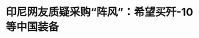 <!DOCTYPE html>
<html lang="zh-CN">

<head>
    
<title>印尼网友质疑采购“阵风”：希望买歼-10等中国装备_腾讯新闻</title>
<meta name="keywords" content="歼-10,阵风,军机,印度尼西亚_军事,印尼,印度_军事,中国,战斗机,战机,戴夫·拉克索尼">
<meta name="description" content="【文/观察者网 刘程辉】印巴冲突成中国武器“试金石”，歼-10C一战斩落“阵风”，也让这一法制战机的买家犯起嘀咕。香港英文媒体《南华早报》5月14日注意到，此次冲突引发了印度尼西亚国内对政府以81亿美元采购42架“阵风”战机的质疑。印尼社交媒体用户认为“阵风”的性价比、作战能力及战略价值均有不足，而中国战机成本...">
<meta name="author" content="腾讯网">
<meta name="copyright" content="Copyright 1998 - 2025 Tencent. All Rights Reserved">
<meta property="og:type" content="news" />

<meta property="og:title" content="印尼网友质疑采购“阵风”：希望买歼-10等中国装备_腾讯新闻" />
<meta property="og:description" content="【文/观察者网 刘程辉】印巴冲突成中国武器“试金石”，歼-10C一战斩落“阵风”，也让这一法制战机的买家犯起嘀咕。香港英文媒体《南华早报》5月14日注意到，此次冲突引发了印度尼西亚国内对政府以81亿美元采购42架“阵风”战机的质疑。印尼社交媒体用户认为“阵风”的性价比、作战能力及战略价值均有不足，而中国战机成本..." />
<meta property="og:url" content="https://news.qq.com/rain/a/20250515A067GA00" />
<meta property="og:image" content="https://inews.gtimg.com/news_ls/O1-3gsVcOE8rMFkPOGVuEaPi2CeZZ29XthDYsm0-Au5_cAA_640330/0" />
<meta property="article:author" content="观察者网" />
<meta property="article:published_time" content="2025-05-15 16:13:08" />
<meta property="category" content="mil" />

<meta name="baidu-site-verification" content="jJeIJ5X7pP" />
    <meta charset="utf-8" />
<meta http-equiv="X-UA-Compatible" content="IE=Edge" />
<meta name="viewport" content="width=device-width, initial-scale=1, shrink-to-fit=no" />
<link rel="dns-prefetch" href="mat1.gtimg.com">
<link rel="dns-prefetch" href="i.news.qq.com">
<link rel="shortcut icon" href="https://mat1.gtimg.com/qqcdn/qqindex2021/favicon.ico">
<script nomodule="true" src="https://mat1.gtimg.com/qqcdn/qqindex2021/common-static/20240515201444/core3-37-1.min.js"></script>
<script>
  try {
    if (!window.IntersectionObserver) {
      var observerScript = document.createElement('script');
      observerScript.src = "https://mat1.gtimg.com/qqcdn/qqindex2021/common-static/20241024141058/intersection-observer-polyfill.js";
      document.head.appendChild(observerScript);
    }
  } catch (error) {}
</script>

<script>
  try {
    if (!Element.prototype.scrollTo) {
      var scrollScript = document.createElement('script');
      scrollScript.src = "https://mat1.gtimg.com/qqcdn/qqindex2021/common-static/20241025153001/scroll-behavior-polyfill.js";
      document.head.appendChild(scrollScript);
    }
  } catch (error) {}
</script>
<script>
  try {
    if ('scrollRestoration' in window.history) {
      window.history.scrollRestoration = 'manual';
    }
    window.isPcClient = Boolean(window.electron) && (
      window.navigator.userAgent.indexOf('pc-client') > 0 ||
      window.navigator.userAgent.indexOf('TencentNews') > 0
    );
  } catch {}
</script>
<script>
  try {
    if (window.isPcClient) {
      var bodyStyle = document.createElement('style');
      bodyStyle.innerText = 'body{ zoom: 0.95 }';
      document.head.appendChild(bodyStyle);
    }
  } catch {}
</script>
<script>
  window.DATA = {"url":"https://view.inews.qq.com/a/20250515A067GA00","article_id":"20250515A067GA00","article_type":"0","title":"印尼网友质疑采购“阵风”：希望买歼-10等中国装备","desc":"【文/观察者网 刘程辉】印巴冲突成中国武器“试金石”，歼-10C一战斩落“阵风”，也让这一法制战机的买家犯起嘀咕。香港英文媒体《南华早报》5月14日注意到，此次冲突引发了印度尼西亚国内对政府以81亿美元采购42架“阵风”战机的质疑。印尼社交媒体用户认为“阵风”的性价比、作战能力及战略价值均有不足，而中国战机成本...","iNewsRecommendLevel":1,"abstract":"【文/观察者网 刘程辉】印巴冲突成中国武器“试金石”，歼-10C一战斩落“阵风”，也让这一法制战机的买家犯起嘀咕。香港英文媒体《南华早报》5月14日注意到，此次冲突引发了印度尼西亚国内对政府以81亿美元采购42架“阵风”战机的质疑。印尼社交媒体用户认为“阵风”的性价比、作战能力及战略价值均有不足，而中国战机成本...","catalog1":"mil","ad_channel_sign":"milite","introduction":"","media":"观察者网","media_id":"5006122","pubtime":"2025-05-15 16:13:08","comment_id":"8412053829","political":0,"cmsId":"20250515A067GA00","cms_id":"20250515A067GA00","closeAllAd":0,"closeAllFavorite":false,"originContent":{"directory":{"ai_list":null,"enable":2,"list":null},"text":"\u003cdiv class=\"rich_media_content\"\u003e\u003c!--NO_AD_ERROR_5_2I1--\u003e\u003cp\u003e \t【文/观察者网 刘程辉】印巴冲突成中国武器“试金石”，\u003c!--VERTICAL_CARD_BEGIN_0--\u003e歼-10C\u003c!--VERTICAL_CARD_END_0--\u003e一战斩落“阵风”，也让这一法制战机的买家犯起嘀咕。 \u003c/p\u003e\u003cp\u003e \t香港英文媒体《南华早报》5月14日注意到，此次冲突引发了印度尼西亚国内对政府以81亿美元采购42架“阵风”战机的质疑。印尼社交媒体用户认为“阵风”的性价比、作战能力及战略价值均有不足，而中国战机成本更低且性能可靠，呼吁政府考虑采购中国装备。 \u003c!--NO_AD_0--\u003e\u003c!--EOP_0--\u003e\u003c/p\u003e\u003c!--PARAGRAPH_0--\u003e\u003cp\u003e \t报道称，这场争议源自5月7日凌晨的那场空战，巴基斯坦宣布击落了3架“阵风”战机。在互联网上，“阵风”的损失引发了印尼网友的讨论，有人对采购“阵风”的合理性提出质疑。 \u003c/p\u003e\u003cp\u003e \t一名X平台网友称，“在得知‘阵风’可能被便宜得多的\u003c!--SECURE_LINK_BEGIN_0--\u003e歼-10\u003c!--SECURE_LINK_END_0--\u003e击落后，身为印尼人的我为购买这种飞机感到遗憾，希望总统也能购买一些歼-10战机和其他中国军事装备”。 \u003c/p\u003e\u003cp\u003e \t“印尼最终还是买了‘阵风’？那些中国制造的战斗机似乎更便宜、更靠谱。”另一名X网友评论道。 \u003c/p\u003e\u003cp style=\"text-align: center\"\u003e \t\u003c!--IMG_0--\u003e  \u003c/p\u003e\u003cp class=\"qqnews_image_desc\" style=\"color: #666; font-size: 14px; text-align: center\"\u003e \t印尼网友：政府该买些歼-10等中国军事装备 \u003c/p\u003e\u003cp\u003e \t公开资料显示，“阵风”战机由法国达索公司研制，于2001年正式投入使用，法国空军和海军均有装备，已服役143架。主要海外用户包括印度（战前36架）、埃及（54架）、卡塔尔（24架）、希腊（24架）和\u003c!--SECURE_LINK_BEGIN_1--\u003e克罗地亚\u003c!--SECURE_LINK_END_1--\u003e（12架）；印尼（42架）、\u003c!--SECURE_LINK_BEGIN_2--\u003e塞尔维亚\u003c!--SECURE_LINK_END_2--\u003e（12架）和阿联酋（80架）已签署购买合同，马来西亚、\u003c!--SECURE_LINK_BEGIN_3--\u003e伊拉克\u003c!--SECURE_LINK_END_3--\u003e、沙特和巴西等国也表达了购买意向。 \u003c!--NO_AD_1--\u003e\u003c!--EOP_1--\u003e\u003c/p\u003e\u003c!--PARAGRAPH_1--\u003e\u003cp\u003e \t2022年1月，印尼与法国完成战机采购谈判。一个月后，法方宣布印尼已正式签署购买42架“阵风”F4战机的合同，其中包括30架单座和12架双座型号，合同总价值81亿美元。 \u003c/p\u003e\u003cp\u003e \t有外媒分析提到，“阵风”的外销单价在2到2.5亿美元之间，比如2016年印度花88亿美元买了36架阵风，单价超过2.4亿美元，印尼的采购单价也近2亿美元。相比之下，歼-10CE的采购单价不超过6000万美元。尽管具体的合同涉及到各种配件、武器，以及售后保养等，不能精确比较，但阵风与歼-10CE的价格确实有巨大的差异。 \u003c!--NO_AD_2--\u003e\u003c!--EOP_2--\u003e\u003c/p\u003e\u003c!--PARAGRAPH_2--\u003e\u003cp\u003e \t面对如今的争议，印尼国会负责防务和外交事务的第一委员会成员戴夫·拉克索尼试图为采购辩护。他称，“冲突区的未经证实说法不能单独作为武器系统评估依据”。 \u003c/p\u003e\u003cp style=\"text-align: center\"\u003e \t\u003c!--IMG_1--\u003e  \u003c/p\u003e\u003cp class=\"qqnews_image_desc\" style=\"color: #666; font-size: 14px; text-align: center\"\u003e \t5月10日，在克罗地亚航空展亮相的“阵风”战机。 视觉中国  \u003c/p\u003e\u003cp\u003e \t“在现代军事史上，即使是F-16、F/A-18和\u003c!--VERTICAL_CARD_BEGIN_1--\u003eF-22\u003c!--VERTICAL_CARD_END_1--\u003e这样的顶尖战机，也曾因特定战术条件被击落或坠毁，”拉克索尼说，“因此，不能仅凭一个尚未完全证实的事件来衡量‘阵风’的性能。” \u003c/p\u003e\u003cp\u003e \t拉克索尼坚称，“阵风”是印尼空中力量现代化的必要选择，其作战能力将使该国能够保护其广阔的群岛地区。此外，本次采购还包括法方的技术转让和长期后勤支持。 \u003c/p\u003e\u003cp\u003e \t不过，拉克索尼认为，\u003c!--SECURE_LINK_BEGIN_4--\u003e巴基斯坦\u003c!--SECURE_LINK_END_4--\u003e声称击落“阵风”也为“评估”提供了“合理且建设性的”依据。 \u003c/p\u003e\u003cp\u003e \t有专家指出，印巴空战印尼提供了经验教训，包括“阵风”在印尼整体国防战略中的定位。 \u003c/p\u003e\u003cp\u003e \t新加坡拉惹勒南国际研究院（RSIS）军事专家阿迪·普里亚马里兹基表示，“阵风”是目前世界上最好的战机之一，关键在于如何发挥出它的多用途功能，而非仅仅依赖一个先进平台，这是印尼军方需要深入思考的问题。 \u003c/p\u003e\u003cp\u003e \t“印尼有很多需要学习的地方，尤其是如何保持军队的战备状态。这不仅关乎（购买）先进平台，还需要掌握操作这些平台的技能或知识。”他说。 \u003c/p\u003e\u003cp\u003e \t值得一提的是，歼-10C的出色表现，还让军贸市场的竞争对手担心不已。 \u003c/p\u003e\u003cp\u003e \t韩媒《朝鲜日报》12日报道提到，中国与埃及近期首次开展空军联合训练，几乎同时，南亚传来“阵风”被歼-10C击落的消息。韩媒担心：正在与韩方谈判FA-50战斗机订单的埃及，会不会因歼-10C的出色表现，掉头去买中国战机呢？ \u003c/p\u003e\u003cp style=\"text-align: center\"\u003e \t\u003c!--IMG_2--\u003e  \u003c/p\u003e\u003cp class=\"qqnews_image_desc\" style=\"color: #666; font-size: 14px; text-align: center\"\u003e \t巴军展示并对比了网上流传的飞机残骸和印军“阵风”的对比图像，强调击落战果的可信度  \u003c/p\u003e\u003cp\u003e \t值得注意的是，尽管印度官方尚未证实“阵风”的损失，达索公司也没有正面回应，但伴随着“阵风”残骸图片的广泛流传，以及巴军方官员公布的录音等证据，这一战果已得到外界普遍确认。 \u003c/p\u003e\u003cp\u003e \t此前已有一名法国情报官员向美国有线电视新闻网（CNN）证实，印度确实至少有一架“阵风”被巴方击落。路透社也援引两名美国官员的消息称，确信一架歼-10战机成功击落了至少两架印度军用飞机，其中包括“阵风”。 \u003c!--NO_AD_3--\u003e\u003c!--EOP_3--\u003e\u003c/p\u003e\u003c!--PARAGRAPH_3--\u003e\u003cp\u003e \t印度空军空中作战总监巴蒂5月11日回应飞机损失情况时，未透露具体型号和数字，辩解称“损失是战斗的一部分”。 \u003c/p\u003e\u003cp\u003e \t法国24电视台在14日发表的最新报道中提到，中国武器在印巴冲突中通过实战考验，表现远超预期，这给长期轻视中国武器的人敲响了警钟。 \u003c/p\u003e\u003cp\u003e \t维罗纳国际安全研究小组的中国问题专家卡洛塔·里诺说，就认知层面来说，中国获得了重大胜利，因为中国几十年来没有经历实战，因此其武器不像法国和美国武器那样被广泛认可，但现在情况变了。 \u003c/p\u003e\u003cp\u003e \t意大利维罗纳安全研究所专家里瑙多表示，中国武器虽长期被认为“廉价但低质”，但此战扭转了这一认知：“中国武器不再逊色于西方。” \u003c/p\u003e\u003cp\u003e \t“我们过去总有一种印象，认为中国武器在某种程度上与中国商品类似，质量不高。但如今情况已不再如此，”里瑙多说，“最初中国主要向巴基斯坦等国出口坦克和小型武器，而现在我们看到他们开始销售极其现代化且技术复杂的武器，且实战表现非常出色。” \u003c!--NO_AD_4--\u003e\u003c!--EOP_4--\u003e\u003c/p\u003e\u003c!--PARAGRAPH_4--\u003e\u003cp\u003e \t“因此，这场冲突带给我们的启示是：中国武器并不逊色于西方装备。我们应当摒弃这种延续已久的偏见。”他说。 \u003c/p\u003e\u003cp\u003e \t\u003cstrong\u003e本文系观察者网独家稿件，未经授权，不得转载。\u003c/strong\u003e  \u003c/p\u003e\u003cdiv powered-by=\"qqnews_ex-editor\"\u003e\u003c/div\u003e\u003cstyle\u003e.rich_media_content{--news-tabel-th-night-color: #444444;--news-font-day-color: #333;--news-font-night-color: #d9d9d9;--news-bottom-distance: 22px}.rich_media_content p:not([data-exeditor-arbitrary-box=image-box]){letter-spacing:.5px;line-height:30px;margin-bottom:var(--news-bottom-distance);word-wrap:break-word}.rich_media_content{color:var(--news-font-day-color);font-size:18px}@media(prefers-color-scheme:dark){body:not([data-weui-theme=light]):not([dark-mode-disable=true]) .rich_media_content p:not([data-exeditor-arbitrary-box=image-box]){letter-spacing:.5px;line-height:30px;margin-bottom:var(--news-bottom-distance);word-wrap:break-word}body:not([data-weui-theme=light]):not([dark-mode-disable=true]) .rich_media_content{color:var(--news-font-night-color)}}.data_color_scheme_dark .rich_media_content p:not([data-exeditor-arbitrary-box=image-box]){letter-spacing:.5px;line-height:30px;margin-bottom:var(--news-bottom-distance);word-wrap:break-word}.data_color_scheme_dark .rich_media_content{color:var(--news-font-night-color)}.data_color_scheme_dark .rich_media_content{font-size:18px}.rich_media_content p[data-exeditor-arbitrary-box=image-box]{margin-bottom:11px}.rich_media_content\u003ediv:not(.qnt-video),.rich_media_content\u003esection{margin-bottom:var(--news-bottom-distance)}.rich_media_content hr{margin-bottom:var(--news-bottom-distance)}.rich_media_content .link_list{margin:0;margin-top:20px;min-height:0!important}.rich_media_content blockquote{background:#f9f9f9;border-left:6px solid #ccc;margin:1.5em 10px;padding:.5em 10px}.rich_media_content blockquote p{margin-bottom:0!important}.data_color_scheme_dark .rich_media_content blockquote{background:#323232}@media(prefers-color-scheme:dark){body:not([data-weui-theme=light]):not([dark-mode-disable=true]) .rich_media_content blockquote{background:#323232}}.rich_media_content ol[data-ex-list]{--ol-start: 1;--ol-list-style-type: decimal;list-style-type:none;counter-reset:olCounter calc(var(--ol-start,1) - 1);position:relative}.rich_media_content ol[data-ex-list]\u003eli\u003e:first-child::before{content:counter(olCounter,var(--ol-list-style-type)) '. ';counter-increment:olCounter;font-variant-numeric:tabular-nums;display:inline-block}.rich_media_content ul[data-ex-list]{--ul-list-style-type: circle;list-style-type:none;position:relative}.rich_media_content ul[data-ex-list].nonUnicode-list-style-type\u003eli\u003e:first-child::before{content:var(--ul-list-style-type) ' ';font-variant-numeric:tabular-nums;display:inline-block;transform:scale(0.5)}.rich_media_content ul[data-ex-list].unicode-list-style-type\u003eli\u003e:first-child::before{content:var(--ul-list-style-type) ' ';font-variant-numeric:tabular-nums;display:inline-block;transform:scale(0.8)}.rich_media_content ol:not([data-ex-list]){padding-left:revert}.rich_media_content ul:not([data-ex-list]){padding-left:revert}.rich_media_content table{display:table;border-collapse:collapse;margin-bottom:var(--news-bottom-distance)}.rich_media_content table th,.rich_media_content table td{word-wrap:break-word;border:1px solid #ddd;white-space:nowrap;padding:2px 5px}.rich_media_content table th{font-weight:700;background-color:#f0f0f0;text-align:left}.rich_media_content table p{margin-bottom:0!important}.data_color_scheme_dark .rich_media_content table th{background:var(--news-tabel-th-night-color)}@media(prefers-color-scheme:dark){body:not([data-weui-theme=light]):not([dark-mode-disable=true]) .rich_media_content table th{background:var(--news-tabel-th-night-color)}}.rich_media_content .qqnews_image_desc,.rich_media_content p[type=om-image-desc]{line-height:20px!important;text-align:center!important;font-size:14px!important;color:#666!important}.rich_media_content div[data-exeditor-arbitrary-box=wrap]:not([data-exeditor-arbitrary-box-special-style]){max-width:100%}.rich_media_content .qqnews-content{--wmfont: 0;--wmcolor: transparent;font-size:var(--wmfont);color:var(--wmcolor);line-height:var(--wmfont)!important;margin-bottom:var(--wmfont)!important}.rich_media_content .qqnews_sign_emphasis{background:#f7f7f7}.rich_media_content .qqnews_sign_emphasis ol{word-wrap:break-word;border:none;color:#5c5c5c;line-height:28px;list-style:none;margin:14px 0 6px;padding:16px 15px 4px}.rich_media_content .qqnews_sign_emphasis p{margin-bottom:12px!important}.rich_media_content .qqnews_sign_emphasis ol\u003eli\u003ep{padding-left:30px}.rich_media_content .qqnews_sign_emphasis ol\u003eli{list-style:none}.rich_media_content .qqnews_sign_emphasis ol\u003eli\u003ep:first-child::before{margin-left:-30px;content:counter(olCounter,decimal) ''!important;counter-increment:olCounter!important;font-variant-numeric:tabular-nums!important;background:#37f;border-radius:2px;color:#fff;font-size:15px;font-style:normal;text-align:center;line-height:18px;width:18px;height:18px;margin-right:12px;position:relative;top:-1px}.data_color_scheme_dark .rich_media_content .qqnews_sign_emphasis{background:#262626}.data_color_scheme_dark .rich_media_content .qqnews_sign_emphasis ol\u003eli\u003ep{color:#a9a9a9}@media(prefers-color-scheme:dark){body:not([data-weui-theme=light]):not([dark-mode-disable=true]) .rich_media_content .qqnews_sign_emphasis{background:#262626}body:not([data-weui-theme=light]):not([dark-mode-disable=true]) .rich_media_content .qqnews_sign_emphasis ol\u003eli\u003ep{color:#a9a9a9}}.rich_media_content h1,.rich_media_content h2,.rich_media_content h3,.rich_media_content h4,.rich_media_content h5,.rich_media_content h6{margin-bottom:var(--news-bottom-distance);font-weight:700}.rich_media_content h1{font-size:20px}.rich_media_content h2,.rich_media_content h3{font-size:19px}.rich_media_content h4,.rich_media_content h5,.rich_media_content h6{font-size:18px}.rich_media_content li:empty{display:none}.rich_media_content ul,.rich_media_content ol{margin-bottom:var(--news-bottom-distance)}.rich_media_content div\u003ep:only-child{margin-bottom:0!important}.rich_media_content .cms-cke-widget-title-wrap p{margin-bottom:0!important}\u003c/style\u003e\u003c/div\u003e","version":"v2"},"originAttribute":{"IMG_0":{"bigOrigUrl":"https://inews.gtimg.com/om_bt/OH5kqMVW4JwUHh8PkZ3Q93MrVdrRdBQq5RsAn4iltfODYAA/0","compressUrl":"https://inews.gtimg.com/om_bt/OH5kqMVW4JwUHh8PkZ3Q93MrVdrRdBQq5RsAn4iltfODYAA/641","desc":"","fullPic":"1","height":225,"imgurl0":"https://inews.gtimg.com/om_bt/OH5kqMVW4JwUHh8PkZ3Q93MrVdrRdBQq5RsAn4iltfODYAA/0","imgurl1000":"https://inews.gtimg.com/om_bt/OH5kqMVW4JwUHh8PkZ3Q93MrVdrRdBQq5RsAn4iltfODYAA/1000","islong":0,"origUrl":"https://inews.gtimg.com/om_bt/OH5kqMVW4JwUHh8PkZ3Q93MrVdrRdBQq5RsAn4iltfODYAA/641","size":56,"style":"display: inline-block; max-width: 100%; width: 583px","thumb":"https://inews.gtimg.com/om_bt/OH5kqMVW4JwUHh8PkZ3Q93MrVdrRdBQq5RsAn4iltfODYAA_181x181s/0","url":"https://inews.gtimg.com/om_bt/OH5kqMVW4JwUHh8PkZ3Q93MrVdrRdBQq5RsAn4iltfODYAA/641","width":583},"IMG_1":{"bigOrigUrl":"https://inews.gtimg.com/om_bt/OA_OobyCFOv1d2u-TT3UwsSClrqQpCHSKHBZgZDGU6lTIAA/0","compressUrl":"https://inews.gtimg.com/om_bt/OA_OobyCFOv1d2u-TT3UwsSClrqQpCHSKHBZgZDGU6lTIAA/641","desc":"","fullPic":"1","height":400,"imgurl0":"https://inews.gtimg.com/om_bt/OA_OobyCFOv1d2u-TT3UwsSClrqQpCHSKHBZgZDGU6lTIAA/0","imgurl1000":"https://inews.gtimg.com/om_bt/OA_OobyCFOv1d2u-TT3UwsSClrqQpCHSKHBZgZDGU6lTIAA/1000","islong":0,"origUrl":"https://inews.gtimg.com/om_bt/OA_OobyCFOv1d2u-TT3UwsSClrqQpCHSKHBZgZDGU6lTIAA/641","size":88,"style":"display: inline-block; max-width: 100%; width: 600px","thumb":"https://inews.gtimg.com/om_bt/OA_OobyCFOv1d2u-TT3UwsSClrqQpCHSKHBZgZDGU6lTIAA_181x181s/0","url":"https://inews.gtimg.com/om_bt/OA_OobyCFOv1d2u-TT3UwsSClrqQpCHSKHBZgZDGU6lTIAA/641","width":600},"IMG_2":{"bigOrigUrl":"https://inews.gtimg.com/om_bt/OQDj6WF1RegW4czcFhdmYS2fjcVt6kyL1y9e7lSVRhSYMAA/0","compressUrl":"https://inews.gtimg.com/om_bt/OQDj6WF1RegW4czcFhdmYS2fjcVt6kyL1y9e7lSVRhSYMAA/641","desc":"","fullPic":"1","height":336,"imgurl0":"https://inews.gtimg.com/om_bt/OQDj6WF1RegW4czcFhdmYS2fjcVt6kyL1y9e7lSVRhSYMAA/0","imgurl1000":"https://inews.gtimg.com/om_bt/OQDj6WF1RegW4czcFhdmYS2fjcVt6kyL1y9e7lSVRhSYMAA/1000","islong":0,"origUrl":"https://inews.gtimg.com/om_bt/OQDj6WF1RegW4czcFhdmYS2fjcVt6kyL1y9e7lSVRhSYMAA/641","size":244,"style":"display: inline-block; max-width: 100%; width: 945px","thumb":"https://inews.gtimg.com/om_bt/OQDj6WF1RegW4czcFhdmYS2fjcVt6kyL1y9e7lSVRhSYMAA_181x181s/0","url":"https://inews.gtimg.com/om_bt/OQDj6WF1RegW4czcFhdmYS2fjcVt6kyL1y9e7lSVRhSYMAA/641","width":641},"VERTICAL_CARD_BEGIN_0":{"a_version":"21_android_7.4.57","desc":"歼-10C","detail_url":"qqnews://article_9528?act=ai_chat\u0026vertical_card_type=ai\u0026vertical_card_desc=%E6%AD%BC-10C\u0026a_version=21_android_7.4.57\u0026i_version=11.0_qqnews_7.4.70","i_version":"11.0_qqnews_7.4.70","previous_context":" \t【文/观察者网 刘程辉】印巴冲突成中国武器“试金石”，","subsequent_context":"一战斩落“阵风”，也让这一法制战机的买家犯起嘀咕。  \t香港英文媒体《南华早报》5月14日注意到，此次冲突引发了印度尼西亚国内对政府以81亿美元采购42架“阵风”战机的质疑。印尼社交媒体用户认为“阵风","type":"ai","url":"qqnews://article_9528?act=ai_chat\u0026vertical_card_type=ai\u0026vertical_card_desc=%E6%AD%BC-10C\u0026jumpinfo=%7B%22scene%22%3A%22algo_scribe_words%22%2C%22sentence%22%3A%22%E6%AD%BC-10C%22%2C%22sentenceContext%22%3A%22+%5Ct%E3%80%90%E6%96%87%2F%E8%A7%82%E5%AF%9F%E8%80%85%E7%BD%91+%E5%88%98%E7%A8%8B%E8%BE%89%E3%80%91%E5%8D%B0%E5%B7%B4%E5%86%B2%E7%AA%81%E6%88%90%E4%B8%AD%E5%9B%BD%E6%AD%A6%E5%99%A8%E2%80%9C%E8%AF%95%E9%87%91%E7%9F%B3%E2%80%9D%EF%BC%8C%7B%E6%AD%BC-10C%7D%E4%B8%80%E6%88%98%E6%96%A9%E8%90%BD%E2%80%9C%E9%98%B5%E9%A3%8E%E2%80%9D%EF%BC%8C%E4%B9%9F%E8%AE%A9%E8%BF%99%E4%B8%80%E6%B3%95%E5%88%B6%E6%88%98%E6%9C%BA%E7%9A%84%E4%B9%B0%E5%AE%B6%E7%8A%AF%E8%B5%B7%E5%98%80%E5%92%95%E3%80%82++%5Ct%E9%A6%99%E6%B8%AF%E8%8B%B1%E6%96%87%E5%AA%92%E4%BD%93%E3%80%8A%E5%8D%97%E5%8D%8E%E6%97%A9%E6%8A%A5%E3%80%8B5%E6%9C%8814%E6%97%A5%E6%B3%A8%E6%84%8F%E5%88%B0%EF%BC%8C%E6%AD%A4%E6%AC%A1%E5%86%B2%E7%AA%81%E5%BC%95%E5%8F%91%E4%BA%86%E5%8D%B0%E5%BA%A6%E5%B0%BC%E8%A5%BF%E4%BA%9A%E5%9B%BD%E5%86%85%E5%AF%B9%E6%94%BF%E5%BA%9C%E4%BB%A581%E4%BA%BF%E7%BE%8E%E5%85%83%E9%87%87%E8%B4%AD42%E6%9E%B6%E2%80%9C%E9%98%B5%E9%A3%8E%E2%80%9D%E6%88%98%E6%9C%BA%E7%9A%84%E8%B4%A8%E7%96%91%E3%80%82%E5%8D%B0%E5%B0%BC%E7%A4%BE%E4%BA%A4%E5%AA%92%E4%BD%93%E7%94%A8%E6%88%B7%E8%AE%A4%E4%B8%BA%E2%80%9C%E9%98%B5%E9%A3%8E%22%2C%22source%22%3A%22article_sharepage_scribewords%22%7D","urls":{"qqcom":{"pc_url":"qqnews://article_9528?act=ai_chat\u0026vertical_card_type=ai\u0026vertical_card_desc=%E6%AD%BC-10C\u0026jumpinfo=%7B%22scene%22%3A%22algo_scribe_words%22%2C%22sentence%22%3A%22%E6%AD%BC-10C%22%2C%22sentenceContext%22%3A%22+%5Ct%E3%80%90%E6%96%87%2F%E8%A7%82%E5%AF%9F%E8%80%85%E7%BD%91+%E5%88%98%E7%A8%8B%E8%BE%89%E3%80%91%E5%8D%B0%E5%B7%B4%E5%86%B2%E7%AA%81%E6%88%90%E4%B8%AD%E5%9B%BD%E6%AD%A6%E5%99%A8%E2%80%9C%E8%AF%95%E9%87%91%E7%9F%B3%E2%80%9D%EF%BC%8C%7B%E6%AD%BC-10C%7D%E4%B8%80%E6%88%98%E6%96%A9%E8%90%BD%E2%80%9C%E9%98%B5%E9%A3%8E%E2%80%9D%EF%BC%8C%E4%B9%9F%E8%AE%A9%E8%BF%99%E4%B8%80%E6%B3%95%E5%88%B6%E6%88%98%E6%9C%BA%E7%9A%84%E4%B9%B0%E5%AE%B6%E7%8A%AF%E8%B5%B7%E5%98%80%E5%92%95%E3%80%82++%5Ct%E9%A6%99%E6%B8%AF%E8%8B%B1%E6%96%87%E5%AA%92%E4%BD%93%E3%80%8A%E5%8D%97%E5%8D%8E%E6%97%A9%E6%8A%A5%E3%80%8B5%E6%9C%8814%E6%97%A5%E6%B3%A8%E6%84%8F%E5%88%B0%EF%BC%8C%E6%AD%A4%E6%AC%A1%E5%86%B2%E7%AA%81%E5%BC%95%E5%8F%91%E4%BA%86%E5%8D%B0%E5%BA%A6%E5%B0%BC%E8%A5%BF%E4%BA%9A%E5%9B%BD%E5%86%85%E5%AF%B9%E6%94%BF%E5%BA%9C%E4%BB%A581%E4%BA%BF%E7%BE%8E%E5%85%83%E9%87%87%E8%B4%AD42%E6%9E%B6%E2%80%9C%E9%98%B5%E9%A3%8E%E2%80%9D%E6%88%98%E6%9C%BA%E7%9A%84%E8%B4%A8%E7%96%91%E3%80%82%E5%8D%B0%E5%B0%BC%E7%A4%BE%E4%BA%A4%E5%AA%92%E4%BD%93%E7%94%A8%E6%88%B7%E8%AE%A4%E4%B8%BA%E2%80%9C%E9%98%B5%E9%A3%8E%22%2C%22source%22%3A%22article_sharepage_scribewords%22%7D"},"web":{"h5_url":"qqnews://article_9528?act=ai_chat\u0026vertical_card_type=ai\u0026vertical_card_desc=%E6%AD%BC-10C\u0026jumpinfo=%7B%22scene%22%3A%22algo_scribe_words%22%2C%22sentence%22%3A%22%E6%AD%BC-10C%22%2C%22sentenceContext%22%3A%22+%5Ct%E3%80%90%E6%96%87%2F%E8%A7%82%E5%AF%9F%E8%80%85%E7%BD%91+%E5%88%98%E7%A8%8B%E8%BE%89%E3%80%91%E5%8D%B0%E5%B7%B4%E5%86%B2%E7%AA%81%E6%88%90%E4%B8%AD%E5%9B%BD%E6%AD%A6%E5%99%A8%E2%80%9C%E8%AF%95%E9%87%91%E7%9F%B3%E2%80%9D%EF%BC%8C%7B%E6%AD%BC-10C%7D%E4%B8%80%E6%88%98%E6%96%A9%E8%90%BD%E2%80%9C%E9%98%B5%E9%A3%8E%E2%80%9D%EF%BC%8C%E4%B9%9F%E8%AE%A9%E8%BF%99%E4%B8%80%E6%B3%95%E5%88%B6%E6%88%98%E6%9C%BA%E7%9A%84%E4%B9%B0%E5%AE%B6%E7%8A%AF%E8%B5%B7%E5%98%80%E5%92%95%E3%80%82++%5Ct%E9%A6%99%E6%B8%AF%E8%8B%B1%E6%96%87%E5%AA%92%E4%BD%93%E3%80%8A%E5%8D%97%E5%8D%8E%E6%97%A9%E6%8A%A5%E3%80%8B5%E6%9C%8814%E6%97%A5%E6%B3%A8%E6%84%8F%E5%88%B0%EF%BC%8C%E6%AD%A4%E6%AC%A1%E5%86%B2%E7%AA%81%E5%BC%95%E5%8F%91%E4%BA%86%E5%8D%B0%E5%BA%A6%E5%B0%BC%E8%A5%BF%E4%BA%9A%E5%9B%BD%E5%86%85%E5%AF%B9%E6%94%BF%E5%BA%9C%E4%BB%A581%E4%BA%BF%E7%BE%8E%E5%85%83%E9%87%87%E8%B4%AD42%E6%9E%B6%E2%80%9C%E9%98%B5%E9%A3%8E%E2%80%9D%E6%88%98%E6%9C%BA%E7%9A%84%E8%B4%A8%E7%96%91%E3%80%82%E5%8D%B0%E5%B0%BC%E7%A4%BE%E4%BA%A4%E5%AA%92%E4%BD%93%E7%94%A8%E6%88%B7%E8%AE%A4%E4%B8%BA%E2%80%9C%E9%98%B5%E9%A3%8E%22%2C%22source%22%3A%22article_sharepage_scribewords%22%7D"}}},"VERTICAL_CARD_BEGIN_1":{"a_version":"21_android_7.4.57","desc":"F-22","detail_url":"qqnews://article_9528?act=ai_chat\u0026vertical_card_type=ai\u0026vertical_card_desc=F-22\u0026a_version=21_android_7.4.57\u0026i_version=11.0_qqnews_7.4.70","i_version":"11.0_qqnews_7.4.70","previous_context":"为采购辩护。他称，“冲突区的未经证实说法不能单独作为武器系统评估依据”。  \t   \t5月10日，在克罗地亚航空展亮相的“阵风”战机。 视觉中国   \t“在现代军事史上，即使是F-16、F/A-18和","subsequent_context":"这样的顶尖战机，也曾因特定战术条件被击落或坠毁，”拉克索尼说，“因此，不能仅凭一个尚未完全证实的事件来衡量‘阵风’的性能。”  \t拉克索尼坚称，“阵风”是印尼空中力量现代化的必要选择，其作战能力将使该","type":"ai","url":"qqnews://article_9528?act=ai_chat\u0026vertical_card_type=ai\u0026vertical_card_desc=F-22\u0026jumpinfo=%7B%22scene%22%3A%22algo_scribe_words%22%2C%22sentence%22%3A%22F-22%22%2C%22sentenceContext%22%3A%22%E4%B8%BA%E9%87%87%E8%B4%AD%E8%BE%A9%E6%8A%A4%E3%80%82%E4%BB%96%E7%A7%B0%EF%BC%8C%E2%80%9C%E5%86%B2%E7%AA%81%E5%8C%BA%E7%9A%84%E6%9C%AA%E7%BB%8F%E8%AF%81%E5%AE%9E%E8%AF%B4%E6%B3%95%E4%B8%8D%E8%83%BD%E5%8D%95%E7%8B%AC%E4%BD%9C%E4%B8%BA%E6%AD%A6%E5%99%A8%E7%B3%BB%E7%BB%9F%E8%AF%84%E4%BC%B0%E4%BE%9D%E6%8D%AE%E2%80%9D%E3%80%82++%5Ct+++%5Ct5%E6%9C%8810%E6%97%A5%EF%BC%8C%E5%9C%A8%E5%85%8B%E7%BD%97%E5%9C%B0%E4%BA%9A%E8%88%AA%E7%A9%BA%E5%B1%95%E4%BA%AE%E7%9B%B8%E7%9A%84%E2%80%9C%E9%98%B5%E9%A3%8E%E2%80%9D%E6%88%98%E6%9C%BA%E3%80%82+%E8%A7%86%E8%A7%89%E4%B8%AD%E5%9B%BD+++%5Ct%E2%80%9C%E5%9C%A8%E7%8E%B0%E4%BB%A3%E5%86%9B%E4%BA%8B%E5%8F%B2%E4%B8%8A%EF%BC%8C%E5%8D%B3%E4%BD%BF%E6%98%AFF-16%E3%80%81F%2FA-18%E5%92%8C%7BF-22%7D%E8%BF%99%E6%A0%B7%E7%9A%84%E9%A1%B6%E5%B0%96%E6%88%98%E6%9C%BA%EF%BC%8C%E4%B9%9F%E6%9B%BE%E5%9B%A0%E7%89%B9%E5%AE%9A%E6%88%98%E6%9C%AF%E6%9D%A1%E4%BB%B6%E8%A2%AB%E5%87%BB%E8%90%BD%E6%88%96%E5%9D%A0%E6%AF%81%EF%BC%8C%E2%80%9D%E6%8B%89%E5%85%8B%E7%B4%A2%E5%B0%BC%E8%AF%B4%EF%BC%8C%E2%80%9C%E5%9B%A0%E6%AD%A4%EF%BC%8C%E4%B8%8D%E8%83%BD%E4%BB%85%E5%87%AD%E4%B8%80%E4%B8%AA%E5%B0%9A%E6%9C%AA%E5%AE%8C%E5%85%A8%E8%AF%81%E5%AE%9E%E7%9A%84%E4%BA%8B%E4%BB%B6%E6%9D%A5%E8%A1%A1%E9%87%8F%E2%80%98%E9%98%B5%E9%A3%8E%E2%80%99%E7%9A%84%E6%80%A7%E8%83%BD%E3%80%82%E2%80%9D++%5Ct%E6%8B%89%E5%85%8B%E7%B4%A2%E5%B0%BC%E5%9D%9A%E7%A7%B0%EF%BC%8C%E2%80%9C%E9%98%B5%E9%A3%8E%E2%80%9D%E6%98%AF%E5%8D%B0%E5%B0%BC%E7%A9%BA%E4%B8%AD%E5%8A%9B%E9%87%8F%E7%8E%B0%E4%BB%A3%E5%8C%96%E7%9A%84%E5%BF%85%E8%A6%81%E9%80%89%E6%8B%A9%EF%BC%8C%E5%85%B6%E4%BD%9C%E6%88%98%E8%83%BD%E5%8A%9B%E5%B0%86%E4%BD%BF%E8%AF%A5%22%2C%22source%22%3A%22article_sharepage_scribewords%22%7D","urls":{"qqcom":{"pc_url":"qqnews://article_9528?act=ai_chat\u0026vertical_card_type=ai\u0026vertical_card_desc=F-22\u0026jumpinfo=%7B%22scene%22%3A%22algo_scribe_words%22%2C%22sentence%22%3A%22F-22%22%2C%22sentenceContext%22%3A%22%E4%B8%BA%E9%87%87%E8%B4%AD%E8%BE%A9%E6%8A%A4%E3%80%82%E4%BB%96%E7%A7%B0%EF%BC%8C%E2%80%9C%E5%86%B2%E7%AA%81%E5%8C%BA%E7%9A%84%E6%9C%AA%E7%BB%8F%E8%AF%81%E5%AE%9E%E8%AF%B4%E6%B3%95%E4%B8%8D%E8%83%BD%E5%8D%95%E7%8B%AC%E4%BD%9C%E4%B8%BA%E6%AD%A6%E5%99%A8%E7%B3%BB%E7%BB%9F%E8%AF%84%E4%BC%B0%E4%BE%9D%E6%8D%AE%E2%80%9D%E3%80%82++%5Ct+++%5Ct5%E6%9C%8810%E6%97%A5%EF%BC%8C%E5%9C%A8%E5%85%8B%E7%BD%97%E5%9C%B0%E4%BA%9A%E8%88%AA%E7%A9%BA%E5%B1%95%E4%BA%AE%E7%9B%B8%E7%9A%84%E2%80%9C%E9%98%B5%E9%A3%8E%E2%80%9D%E6%88%98%E6%9C%BA%E3%80%82+%E8%A7%86%E8%A7%89%E4%B8%AD%E5%9B%BD+++%5Ct%E2%80%9C%E5%9C%A8%E7%8E%B0%E4%BB%A3%E5%86%9B%E4%BA%8B%E5%8F%B2%E4%B8%8A%EF%BC%8C%E5%8D%B3%E4%BD%BF%E6%98%AFF-16%E3%80%81F%2FA-18%E5%92%8C%7BF-22%7D%E8%BF%99%E6%A0%B7%E7%9A%84%E9%A1%B6%E5%B0%96%E6%88%98%E6%9C%BA%EF%BC%8C%E4%B9%9F%E6%9B%BE%E5%9B%A0%E7%89%B9%E5%AE%9A%E6%88%98%E6%9C%AF%E6%9D%A1%E4%BB%B6%E8%A2%AB%E5%87%BB%E8%90%BD%E6%88%96%E5%9D%A0%E6%AF%81%EF%BC%8C%E2%80%9D%E6%8B%89%E5%85%8B%E7%B4%A2%E5%B0%BC%E8%AF%B4%EF%BC%8C%E2%80%9C%E5%9B%A0%E6%AD%A4%EF%BC%8C%E4%B8%8D%E8%83%BD%E4%BB%85%E5%87%AD%E4%B8%80%E4%B8%AA%E5%B0%9A%E6%9C%AA%E5%AE%8C%E5%85%A8%E8%AF%81%E5%AE%9E%E7%9A%84%E4%BA%8B%E4%BB%B6%E6%9D%A5%E8%A1%A1%E9%87%8F%E2%80%98%E9%98%B5%E9%A3%8E%E2%80%99%E7%9A%84%E6%80%A7%E8%83%BD%E3%80%82%E2%80%9D++%5Ct%E6%8B%89%E5%85%8B%E7%B4%A2%E5%B0%BC%E5%9D%9A%E7%A7%B0%EF%BC%8C%E2%80%9C%E9%98%B5%E9%A3%8E%E2%80%9D%E6%98%AF%E5%8D%B0%E5%B0%BC%E7%A9%BA%E4%B8%AD%E5%8A%9B%E9%87%8F%E7%8E%B0%E4%BB%A3%E5%8C%96%E7%9A%84%E5%BF%85%E8%A6%81%E9%80%89%E6%8B%A9%EF%BC%8C%E5%85%B6%E4%BD%9C%E6%88%98%E8%83%BD%E5%8A%9B%E5%B0%86%E4%BD%BF%E8%AF%A5%22%2C%22source%22%3A%22article_sharepage_scribewords%22%7D"},"web":{"h5_url":"qqnews://article_9528?act=ai_chat\u0026vertical_card_type=ai\u0026vertical_card_desc=F-22\u0026jumpinfo=%7B%22scene%22%3A%22algo_scribe_words%22%2C%22sentence%22%3A%22F-22%22%2C%22sentenceContext%22%3A%22%E4%B8%BA%E9%87%87%E8%B4%AD%E8%BE%A9%E6%8A%A4%E3%80%82%E4%BB%96%E7%A7%B0%EF%BC%8C%E2%80%9C%E5%86%B2%E7%AA%81%E5%8C%BA%E7%9A%84%E6%9C%AA%E7%BB%8F%E8%AF%81%E5%AE%9E%E8%AF%B4%E6%B3%95%E4%B8%8D%E8%83%BD%E5%8D%95%E7%8B%AC%E4%BD%9C%E4%B8%BA%E6%AD%A6%E5%99%A8%E7%B3%BB%E7%BB%9F%E8%AF%84%E4%BC%B0%E4%BE%9D%E6%8D%AE%E2%80%9D%E3%80%82++%5Ct+++%5Ct5%E6%9C%8810%E6%97%A5%EF%BC%8C%E5%9C%A8%E5%85%8B%E7%BD%97%E5%9C%B0%E4%BA%9A%E8%88%AA%E7%A9%BA%E5%B1%95%E4%BA%AE%E7%9B%B8%E7%9A%84%E2%80%9C%E9%98%B5%E9%A3%8E%E2%80%9D%E6%88%98%E6%9C%BA%E3%80%82+%E8%A7%86%E8%A7%89%E4%B8%AD%E5%9B%BD+++%5Ct%E2%80%9C%E5%9C%A8%E7%8E%B0%E4%BB%A3%E5%86%9B%E4%BA%8B%E5%8F%B2%E4%B8%8A%EF%BC%8C%E5%8D%B3%E4%BD%BF%E6%98%AFF-16%E3%80%81F%2FA-18%E5%92%8C%7BF-22%7D%E8%BF%99%E6%A0%B7%E7%9A%84%E9%A1%B6%E5%B0%96%E6%88%98%E6%9C%BA%EF%BC%8C%E4%B9%9F%E6%9B%BE%E5%9B%A0%E7%89%B9%E5%AE%9A%E6%88%98%E6%9C%AF%E6%9D%A1%E4%BB%B6%E8%A2%AB%E5%87%BB%E8%90%BD%E6%88%96%E5%9D%A0%E6%AF%81%EF%BC%8C%E2%80%9D%E6%8B%89%E5%85%8B%E7%B4%A2%E5%B0%BC%E8%AF%B4%EF%BC%8C%E2%80%9C%E5%9B%A0%E6%AD%A4%EF%BC%8C%E4%B8%8D%E8%83%BD%E4%BB%85%E5%87%AD%E4%B8%80%E4%B8%AA%E5%B0%9A%E6%9C%AA%E5%AE%8C%E5%85%A8%E8%AF%81%E5%AE%9E%E7%9A%84%E4%BA%8B%E4%BB%B6%E6%9D%A5%E8%A1%A1%E9%87%8F%E2%80%98%E9%98%B5%E9%A3%8E%E2%80%99%E7%9A%84%E6%80%A7%E8%83%BD%E3%80%82%E2%80%9D++%5Ct%E6%8B%89%E5%85%8B%E7%B4%A2%E5%B0%BC%E5%9D%9A%E7%A7%B0%EF%BC%8C%E2%80%9C%E9%98%B5%E9%A3%8E%E2%80%9D%E6%98%AF%E5%8D%B0%E5%B0%BC%E7%A9%BA%E4%B8%AD%E5%8A%9B%E9%87%8F%E7%8E%B0%E4%BB%A3%E5%8C%96%E7%9A%84%E5%BF%85%E8%A6%81%E9%80%89%E6%8B%A9%EF%BC%8C%E5%85%B6%E4%BD%9C%E6%88%98%E8%83%BD%E5%8A%9B%E5%B0%86%E4%BD%BF%E8%AF%A5%22%2C%22source%22%3A%22article_sharepage_scribewords%22%7D"}}},"VERTICAL_CARD_END_0":{"show_type":"6"},"VERTICAL_CARD_END_1":{"show_type":"6"}},"selfDeclare":{},"userAddress":"上海","card":{"chlid":"5006122","chlname":"观察者网","desc":"政经资讯智库新媒体，首批获得中央网信办互联网新闻服务资质的独立网站","icon":"http://inews.gtimg.com/newsapp_ls/0/11539732928_200200/0","msgEntry":1,"uin":"ec445e77396981cab75f7c9672d94e39a0","update_frequency":"0","vip_desc":"观察者网官方账号","vip_icon_night":"https://inews.gtimg.com/newsapp_bt/0/1128171011183_4151/0","vip_place":"left","vip_type":"20006","vip_icon":"https://inews.gtimg.com/newsapp_bt/0/1128164013310_1586/0","vip_type_new":"20006","suid":"8QMc13xd5IUZvz3c","liveInfo":{"roomID":"1384476619","roomStatus":"2","cms_id":"PLV2025051407045700","article_type":"575"},"cpLevel":1},"interationCount":{"like":40,"collect":10,"share":9},"payment_info":{},"article_is_pay":false,"payment_column_info_v1":{"is_column_pay":false,"read_count_all":0},"tag_info_item":null,"contentWordsNum":1883,"extraProperty":{"FeedbackDetailDisableInsert":0,"zanSkinType":""},"relateWelfare":{},"aiSwitch":true,"isOversize":false,"videoArr":[]};
</script>
<script>
  window.channelInfo = {"channelConfig":{"channelNav":[{"_auto_id":"1","active_alien_img":"","alien_img":"","channel_id":"news_news_home","is_local":"0","link":"https://www.qq.com","name_cn":"首页","name_en":"home"},{"_auto_id":"2","active_alien_img":"","alien_img":"","channel_id":"news_news_top","is_local":"0","link":"","name_cn":"要闻","name_en":"news"},{"_auto_id":"4","active_alien_img":"","alien_img":"","channel_id":"news_news_bj","is_local":"1","link":"","name_cn":"北京","name_en":"bj"},{"_auto_id":"5","active_alien_img":"","alien_img":"","channel_id":"news_news_finance","is_local":"0","link":"","name_cn":"财经","name_en":"finance"},{"_auto_id":"6","active_alien_img":"","alien_img":"","channel_id":"news_news_tech","is_local":"0","link":"","name_cn":"科技","name_en":"tech"},{"_auto_id":"7","active_alien_img":"","alien_img":"","channel_id":"tv","is_local":"0","link":"https://v.qq.com/channel/tv/?ptag=qqnews","name_cn":"电视剧","name_en":"tv"},{"_auto_id":"8","active_alien_img":"","alien_img":"","channel_id":"news_news_qa","is_local":"0","link":"","name_cn":"热问","name_en":"qa"},{"_auto_id":"9","active_alien_img":"","alien_img":"","channel_id":"news_news_ent","is_local":"0","link":"","name_cn":"娱乐","name_en":"ent"},{"_auto_id":"10","active_alien_img":"","alien_img":"","channel_id":"variety","is_local":"0","link":"https://v.qq.com/channel/variety/?ptag=qqnews","name_cn":"综艺","name_en":"variety"},{"_auto_id":"11","active_alien_img":"","alien_img":"","channel_id":"news_news_sports","is_local":"0","link":"","name_cn":"体育","name_en":"sports"},{"_auto_id":"13","active_alien_img":"","alien_img":"","channel_id":"news_news_nba","is_local":"0","link":"","name_cn":"NBA","name_en":"nba"},{"_auto_id":"14","active_alien_img":"","alien_img":"","channel_id":"news_news_world","is_local":"0","link":"","name_cn":"国际","name_en":"world"},{"_auto_id":"15","active_alien_img":"","alien_img":"","channel_id":"news_news_mil","is_local":"0","link":"","name_cn":"军事","name_en":"milite"},{"_auto_id":"16","active_alien_img":"","alien_img":"","channel_id":"news_news_auto","is_local":"0","link":"","name_cn":"汽车","name_en":"auto"},{"_auto_id":"17","active_alien_img":"","alien_img":"","channel_id":"news_news_house","is_local":"0","link":"","name_cn":"房产","name_en":"house"},{"_auto_id":"18","active_alien_img":"","alien_img":"","channel_id":"news_news_edu","is_local":"0","link":"","name_cn":"教育","name_en":"edu"},{"_auto_id":"19","active_alien_img":"","alien_img":"","channel_id":"news_news_antip","is_local":"0","link":"","name_cn":"健康","name_en":"health"},{"_auto_id":"20","active_alien_img":"","alien_img":"","channel_id":"news_news_video","is_local":"0","link":"","name_cn":"视频","name_en":"video"},{"_auto_id":"21","active_alien_img":"","alien_img":"","channel_id":"news_news_game","is_local":"0","link":"","name_cn":"游戏","name_en":"games"},{"_auto_id":"22","active_alien_img":"","alien_img":"","channel_id":"news_news_nchupin","is_local":"0","link":"","name_cn":"眼界","name_en":"chupin"},{"_auto_id":"24","active_alien_img":"","alien_img":"","channel_id":"news_news_football","is_local":"0","link":"","name_cn":"足球","name_en":"football"},{"_auto_id":"25","active_alien_img":"","alien_img":"","channel_id":"news_news_kepu","is_local":"0","link":"","name_cn":"科学","name_en":"kepu"},{"_auto_id":"26","active_alien_img":"","alien_img":"","channel_id":"news_news_digi","is_local":"0","link":"","name_cn":"数码","name_en":"digi"},{"_auto_id":"28","active_alien_img":"","alien_img":"","channel_id":"ymzx","is_local":"0","link":"https://gamer.qq.com/v2/cloudgame/game/96897?ichannel=txxwpc0Ftxxwpc1","name_cn":"元梦之星","name_en":"news_news_ymzx"},{"_auto_id":"31","active_alien_img":"","alien_img":"","channel_id":"movie","is_local":"0","link":"https://v.qq.com/channel/movie/?ptag=qqnews","name_cn":"电影","name_en":"movie"},{"_auto_id":"32","active_alien_img":"","alien_img":"","channel_id":"news_news_esport","is_local":"0","link":"","name_cn":"电竞","name_en":"esport"},{"_auto_id":"34","active_alien_img":"","alien_img":"","channel_id":"news_news_history","is_local":"0","link":"","name_cn":"历史","name_en":"history"},{"_auto_id":"35","active_alien_img":"","alien_img":"","channel_id":"news_news_baby","is_local":"0","link":"","name_cn":"育儿","name_en":"baby"},{"_auto_id":"36","active_alien_img":"","alien_img":"","channel_id":"hbjy","is_local":"0","link":"https://gp.qq.com/act/a20250421mnqlx/news.shtml","name_cn":"和平精英","name_en":"news_news_hbjy"},{"_auto_id":"37","active_alien_img":"","alien_img":"","channel_id":"cloud_gamer","is_local":"0","link":"https://gamer.qq.com/?ichannel=txxwpc0Ftxxwpc1","name_cn":"云游戏","name_en":"cloud_gamer"},{"_auto_id":"38","active_alien_img":"","alien_img":"","channel_id":"news_news_lic","is_local":"0","link":"","name_cn":"理财","name_en":"finance_licai"},{"_auto_id":"39","active_alien_img":"","alien_img":"","channel_id":"news_news_istock","is_local":"0","link":"","name_cn":"股票","name_en":"finance_stock"},{"_auto_id":"40","active_alien_img":"","alien_img":"","channel_id":"ren_min_shi_pin","is_local":"0","link":"https://news.qq.com/omn/author/8QMd3Hld74cbujbY?tab=om_video","name_cn":"人民视频","name_en":"ren_min_shi_pin"},{"_auto_id":"41","active_alien_img":"","alien_img":"","channel_id":"news_news_weather","is_local":"0","link":"https://tianqi.qq.com/index.htm","name_cn":"天气","name_en":"weather"}]}};
</script>
<script>
  window.articleConfig = {"rightConfig":[{"_auto_id":"1","category_key":"default","modules":"{\"moduleList\":[{\"title\":\"作者其他文章\",\"id\":\"user_article\"},{\"title\":\"精选视频\",\"id\":\"video_album\",\"videoType\":\"tag\",\"videoId\":\"aUepxrtchGM=\",\"isSticky\":0},{\"title\":\"下载条\",\"id\":\"download_banner\",\"isSticky\":1},{\"title\":\"热点榜\",\"id\":\"hot_rank_list\",\"isSticky\":1},{\"title\":\"广告推广\",\"id\":\"ssp_ad_module\",\"category\":\"ad_ssp\",\"loid\":\"109\",\"isSticky\":1},{\"title\":\"广告推广位\",\"id\":\"c2s_ad_module\",\"category\":\"right_c2s\",\"path\":\"QQcom_all_Rectangle-1|QQcom_all_Rectangle-2|QQcom_all_Rectangle-3\",\"isSticky\":1}]}"},{"_auto_id":"2","category_key":"ent","modules":"{\"moduleList\":[{\"title\":\"作者其他文章\",\"id\":\"user_article\"},{\"title\":\"精选视频\",\"id\":\"video_album\",\"videoType\":\"tag\",\"videoId\":\"aUepxrtchGM=\"},{\"title\":\"下载条\",\"id\":\"download_banner\",\"isSticky\":1},{\"title\":\"热点榜\",\"id\":\"hot_rank_list\",\"isSticky\":1},{\"title\":\"广告推广\",\"id\":\"ssp_ad_module\",\"category\":\"ad_ssp\",\"loid\":\"109\",\"isSticky\":1},{\"title\":\"广告推广\",\"id\":\"ssp_ad_module\",\"category\":\"ad_ssp\",\"loid\":\"117\",\"isSticky\":1}]}"},{"_auto_id":"3","category_key":"game","modules":"{\"moduleList\":[{\"title\":\"作者其他文章\",\"id\":\"user_article\"},{\"title\":\"精选视频\",\"id\":\"video_album\",\"videoType\":\"tag\",\"videoId\":\"aUepxrtchGM=\"},{\"title\":\"热门游戏\",\"id\":\"recommend_game\",\"isSticky\":0},{\"title\":\"下载条\",\"id\":\"download_banner\",\"isSticky\":1},{\"title\":\"热点榜\",\"id\":\"hot_rank_list\",\"isSticky\":1},{\"title\":\"广告推广\",\"id\":\"ssp_ad_module\",\"category\":\"ad_ssp\",\"loid\":\"109\",\"isSticky\":1},{\"title\":\"广告推广位\",\"id\":\"c2s_ad_module\",\"category\":\"right_c2s\",\"path\":\"QQcom_all_Rectangle-1|QQcom_all_Rectangle-2|QQcom_all_Rectangle-3\",\"isSticky\":1}]}"},{"_auto_id":"4","category_key":"tech","modules":"{\"moduleList\":[{\"title\":\"作者其他文章\",\"id\":\"user_article\"},{\"title\":\"精选视频\",\"id\":\"video_album\",\"videoType\":\"tag\",\"videoId\":\"aUepxrtchGM=\"},{\"title\":\"下载条\",\"id\":\"download_banner\",\"isSticky\":1},{\"title\":\"热点榜\",\"id\":\"hot_rank_list\",\"isSticky\":1},{\"title\":\"广告推广\",\"id\":\"ssp_ad_module\",\"category\":\"ad_ssp\",\"loid\":\"109\",\"isSticky\":1},{\"title\":\"广告推广位\",\"id\":\"c2s_ad_module\",\"category\":\"right_c2s\",\"path\":\"QQcom_all_Rectangle-1|QQcom_all_Rectangle-2|QQcom_all_Rectangle-3\",\"isSticky\":1}]}"},{"_auto_id":"5","category_key":"finance","modules":"{\"moduleList\":[{\"title\":\"作者其他文章\",\"id\":\"user_article\"},{\"title\":\"精选视频\",\"id\":\"video_album\",\"videoType\":\"tag\",\"videoId\":\"aUepxrtchGM=\"},{\"title\":\"下载条\",\"id\":\"download_banner\",\"isSticky\":1},{\"title\":\"热点榜\",\"id\":\"hot_rank_list\",\"isSticky\":1},{\"title\":\"广告推广\",\"id\":\"ssp_ad_module\",\"category\":\"ad_ssp\",\"loid\":\"109\",\"isSticky\":1},{\"title\":\"广告推广位\",\"id\":\"c2s_ad_module\",\"category\":\"right_c2s\",\"path\":\"QQcom_all_Rectangle-1|QQcom_all_Rectangle-2|QQcom_all_Rectangle-3\",\"isSticky\":1}]}"},{"_auto_id":"6","category_key":"news","modules":"{\"moduleList\":[{\"title\":\"作者其他文章\",\"id\":\"user_article\"},{\"title\":\"精选视频\",\"id\":\"video_album\",\"videoType\":\"tag\",\"videoId\":\"aUepxrtchGM=\"},{\"title\":\"下载条\",\"id\":\"download_banner\",\"isSticky\":1},{\"title\":\"热点榜\",\"id\":\"hot_rank_list\",\"isSticky\":1},{\"title\":\"广告推广\",\"id\":\"ssp_ad_module\",\"category\":\"ad_ssp\",\"loid\":\"109\",\"isSticky\":1},{\"title\":\"广告推广位\",\"id\":\"c2s_ad_module\",\"category\":\"right_c2s\",\"path\":\"QQcom_all_Rectangle-1|QQcom_all_Rectangle-2|QQcom_all_Rectangle-3\",\"isSticky\":1}]}"},{"_auto_id":"7","category_key":"fashion","modules":"{\"moduleList\":[{\"title\":\"作者其他文章\",\"id\":\"user_article\"},{\"title\":\"精选视频\",\"id\":\"video_album\",\"videoType\":\"tag\",\"videoId\":\"aUepxrtchGM=\"},{\"title\":\"下载条\",\"id\":\"download_banner\",\"isSticky\":1},{\"title\":\"热点榜\",\"id\":\"hot_rank_list\",\"isSticky\":1},{\"title\":\"广告推广\",\"id\":\"ssp_ad_module\",\"category\":\"ad_ssp\",\"loid\":\"109\",\"isSticky\":1},{\"title\":\"广告推广位\",\"id\":\"c2s_ad_module\",\"category\":\"right_c2s\",\"path\":\"QQcom_all_Rectangle-1|QQcom_all_Rectangle-2|QQcom_all_Rectangle-3\",\"isSticky\":1}]}"},{"_auto_id":"8","category_key":"sports","modules":"{\"moduleList\":[{\"title\":\"作者其他文章\",\"id\":\"user_article\"},{\"title\":\"精选视频\",\"id\":\"video_album\",\"videoType\":\"tag\",\"videoId\":\"aUepxrtchGM=\"},{\"title\":\"下载条\",\"id\":\"download_banner\",\"isSticky\":1},{\"title\":\"热点榜\",\"id\":\"hot_rank_list\",\"isSticky\":1},{\"title\":\"广告推广\",\"id\":\"ssp_ad_module\",\"category\":\"ad_ssp\",\"loid\":\"109\",\"isSticky\":1},{\"title\":\"广告推广位\",\"id\":\"c2s_ad_module\",\"category\":\"right_c2s\",\"path\":\"QQcom_all_Rectangle-1|QQcom_all_Rectangle-2|QQcom_all_Rectangle-3\",\"isSticky\":1}]}"},{"_auto_id":"9","category_key":"health","modules":"{\"moduleList\":[{\"title\":\"作者其他文章\",\"id\":\"user_article\"},{\"title\":\"精选视频\",\"id\":\"video_album\",\"videoType\":\"tag\",\"videoId\":\"aUepxrtchGM=\"},{\"title\":\"下载条\",\"id\":\"download_banner\",\"isSticky\":1},{\"title\":\"热点榜\",\"id\":\"hot_rank_list\",\"isSticky\":1},{\"title\":\"广告推广\",\"id\":\"ssp_ad_module\",\"category\":\"ad_ssp\",\"loid\":\"109\",\"isSticky\":1},{\"title\":\"广告推广位\",\"id\":\"c2s_ad_module\",\"category\":\"right_c2s\",\"path\":\"QQcom_all_Rectangle-1|QQcom_all_Rectangle-2|QQcom_all_Rectangle-3\",\"isSticky\":1}]}"},{"_auto_id":"10","category_key":"nba","modules":"{\"moduleList\":[{\"title\":\"作者其他文章\",\"id\":\"user_article\"},{\"title\":\"精选视频\",\"id\":\"video_album\",\"videoType\":\"tag\",\"videoId\":\"aUepxrtchGM=\"},{\"title\":\"下载条\",\"id\":\"download_banner\",\"isSticky\":1},{\"title\":\"热点榜\",\"id\":\"hot_rank_list\",\"isSticky\":1},{\"title\":\"广告推广\",\"id\":\"ssp_ad_module\",\"category\":\"ad_ssp\",\"loid\":\"109\",\"isSticky\":1},{\"title\":\"广告推广位\",\"id\":\"c2s_ad_module\",\"category\":\"right_c2s\",\"path\":\"QQcom_all_Rectangle-1|QQcom_all_Rectangle-2|QQcom_all_Rectangle-3\",\"isSticky\":1}]}"},{"_auto_id":"11","category_key":"edu","modules":"{\"moduleList\":[{\"title\":\"作者其他文章\",\"id\":\"user_article\"},{\"title\":\"精选视频\",\"id\":\"video_album\",\"videoType\":\"tag\",\"videoId\":\"aUWpxLNdg2c=\"},{\"title\":\"下载条\",\"id\":\"download_banner\",\"isSticky\":1},{\"title\":\"热点榜\",\"id\":\"hot_rank_list\",\"isSticky\":1},{\"title\":\"广告推广\",\"id\":\"ssp_ad_module\",\"category\":\"ad_ssp\",\"loid\":\"109\",\"isSticky\":1},{\"title\":\"广告推广位\",\"id\":\"c2s_ad_module\",\"category\":\"right_c2s\",\"path\":\"QQcom_all_Rectangle-1|QQcom_all_Rectangle-2|QQcom_all_Rectangle-3\",\"isSticky\":1}]}"},{"_auto_id":"12","category_key":"ad","modules":"{\"moduleList\":[{\"title\":\"广告推广\",\"id\":\"ssp_ad_module\",\"category\":\"ad_ssp\",\"loid\":\"109\",\"isSticky\":1},{\"title\":\"广告推广位\",\"id\":\"c2s_ad_module\",\"category\":\"right_c2s\",\"path\":\"QQcom_all_Rectangle-1|QQcom_all_Rectangle-2|QQcom_all_Rectangle-3\",\"isSticky\":1}]}"}],"tonglanAdConfig":[{"_auto_id":"1","modules":"{\"moduleList\":[{\"title\":\"广告推广位\",\"id\":\"top\",\"category\":\"top_c2s\",\"path\":\"QQcom_all_Width1-1\"},{\"title\":\"广告推广位\",\"id\":\"bottom\",\"category\":\"bottom_c2s\",\"path\":\"QQcom_all_Width1-2\"}]}"}],"bottomConfig":[],"videoAdConfig":[{"_auto_id":"1","normal_time":"10","switch":"1","video_count":"0","video_time":"0"}],"rightGameConfig":[{"_auto_id":"2","desc":"连续登录送游戏钻石，群雄共聚称霸沙城","icon":"https://inews.gtimg.com/newsapp_bt/0/0627161037914_3816/0","link":"https://s.iwan.qq.com/opengame/tenvideo/index.html?hidestatusbar=1&hidetitlebar=1&immersive=1&syswebview=1&landscape=1&gameid=49085&url=https%3A%2F%2Fgz-file.91ninthpalace.com%2Fwzzx%2Findex_tencent_iwan.html%20&ref_ele=90015","name":"王者之心2"},{"_auto_id":"3","desc":"上线送VIP！万人同屏横扫沙城","icon":"https://inews.gtimg.com/newsapp_bt/0/0627155752146_4584/0","link":"https://s.iwan.qq.com/opengame/tenvideo/index.html?hidestatusbar=1&hidetitlebar=1&immersive=1&landscape=1&syswebview=1&gameid=47203&url=https%3A%2F%2Fcqss2login.bigrnet.com%2Fiwan%2Fh5%2Fplay%2Floading&ref_ele=90015","name":"传奇盛世"},{"_auto_id":"4","desc":"超高爆率，经典玩法","icon":"https://inews.gtimg.com/newsapp_bt/0/0627160641137_9103/0","link":"https://s.iwan.qq.com/opengame/tenvideo/index.html?hidestatusbar=1&hidetitlebar=1&immersive=1&syswebview=1&gameid=43803&url=https%3A%2F%2Fsdk.mxzgame.com%2FGames%2Fportal%2F108337%2FTXVApp&ref_ele=90015","name":"新不良人"},{"_auto_id":"6","desc":"超多福利登录即领，海量游戏任你畅玩","icon":"https://inews.gtimg.com/newsapp_bt/0/111315495935_3595/0","link":"https://dldir3.qq.com/minigamefile/webdownloads/QQGameMini_silent_1002020001_cid0.exe","name":"QQ游戏大厅"},{"_auto_id":"7","desc":"纯正经典玩法，欢乐挑战赛火热来袭","icon":"https://inews.gtimg.com/newsapp_bt/0/070918050891_4971/0","link":"https://minigame.qq.com/h5game_frame_test/?appid=200904&ifid=1502020001","name":"欢乐斗地主"},{"_auto_id":"8","desc":"新服大放送，享赚你就来","icon":"https://inews.gtimg.com/newsapp_bt/0/0627154608860_7318/0","link":"https://s.iwan.qq.com/opengame/tenvideo/index.html?hidestatusbar=1&hidetitlebar=1&immersive=1&syswebview=1&landscape=1&gameid=43403&url=https%3A%2F%2Flogin-wxxyx2-bzsc.jikewan.com%2Fgame%2Fcqtxvideo.html&ref_ele=90015","name":"百战沙城"},{"_auto_id":"9","desc":"全新极速版本爽玩！送新武魂转换卡","icon":"https://inews.gtimg.com/newsapp_bt/0/1016115936984_7153/0","link":"https://s.iwan.qq.com/opengame/tenvideo/index.html?hidestatusbar=1&hidetitlebar=1&immersive=1&syswebview=1&gameid=51477&url=https%3A%2F%2Fh5sdk.cdqcwl.com%2Fsdk%2Ftxaiwandefault%2Fce43a6806214ed5b3e2227ca7e99e27a%2F2231&ref_ele=90015","name":"斗罗大陆"},{"_auto_id":"10","desc":"原汁原味，正版授权","icon":"https://inews.gtimg.com/newsapp_bt/0/0627160844946_1794/0","link":"https://s.iwan.qq.com/opengame/tenvideo/index.html?hidetitlebar=1&immersive=1&syswebview=1&landscape=1&gameid=37275&url=https%3A%2F%2Fsdk.mxzgame.com%2FGames%2Fportal%2F100211%2FTXVApp&ref_ele=90015","name":"原始传奇"},{"_auto_id":"11","desc":"登录领神秘巨星，打造巅峰阵容","icon":"https://inews.gtimg.com/newsapp_bt/0/0701170959368_8122/0","link":"https://s.iwan.qq.com/opengame/tenvideo/index.html?hidestatusbar=1&hidetitlebar=1&immersive=1&syswebview=1&gameid=40591&url=https%3A%2F%2Frh.diaigame.com%2Fh5plat%2Fplay%2Fpackage_code%2FP0012462&ref_ele=90015","name":"巅峰冠军足球"},{"_auto_id":"12","desc":"赛季制实时PVP联机对战","icon":"https://inews.gtimg.com/newsapp_bt/0/0701165259701_7142/0","link":"https://s.iwan.qq.com/opengame/tenvideo/index.html?hidestatusbar=1&hidetitlebar=1&immersive=1&syswebview=1&gameid=49634&url=https%3A%2F%2Ffootball.shenshoucdn.com%2Ffootball_new%2Fh5%2Ftxsp%2Findex.html&ref_ele=90015","name":"球场风云"},{"_auto_id":"13","desc":"专注超爽打宝体验","icon":"https://inews.gtimg.com/newsapp_bt/0/0627154956673_3154/0","link":"https://s.iwan.qq.com/opengame/tenvideo/index.html?hidestatusbar=1&hidetitlebar=1&immersive=1&syswebview=1&gameid=41057&url=https%3A%2F%2Fh5apily.fire2333.com%2Fh5sdk%2Ftxshipin%2Findex%2F3200222%2F3200112&ref_ele=90015","name":"传奇至尊"},{"_auto_id":"16","desc":"火爆新服，福利满满","icon":"https://inews.gtimg.com/newsapp_bt/0/0701171307639_4759/0","link":"https://s.iwan.qq.com/opengame/tenvideo/index.html?hidestatusbar=1&hidetitlebar=1&immersive=1&syswebview=1&gameid=50335&url=https%3A%2F%2Fh5-union-cdn.pptgame.cn%2Findex.html%3Ftx_package_id%3D10202%20&ref_ele=90015","name":"火源战纪"},{"_auto_id":"17","desc":"魔幻风格，超大场面","icon":"https://inews.gtimg.com/newsapp_bt/0/0701171500721_6895/0","link":"https://s.iwan.qq.com/opengame/tenvideo/index.html?hidestatusbar=1&hidetitlebar=1&immersive=1&syswebview=1&gameid=33112&url=https%3A%2F%2Fcsjs-tx.ebibi.com%2Fgame%2Fh5iwan-wwzs%2Fmain%2Findex.html&ref_ele=90015","name":"万王之神"},{"_auto_id":"19","desc":"经典神话背景，高清细腻画质","icon":"https://inews.gtimg.com/newsapp_bt/0/0709181543493_4955/0","link":"https://s.iwan.qq.com/opengame/tenvideo/index.html?hidestatusbar=1&hidetitlebar=1&immersive=1&syswebview=1&gameid=39686&url=https%3A%2F%2Fsdk.gz.1253361160.clb.myqcloud.com%2FGames%2Fportal%2F108311%2FTXVApp&ref_ele=90015","name":"凡人神将传"}]};
</script>
<script src="https://mat1.gtimg.com/www/js/emonitor/custom_ed041a23.js" charset="utf-8"></script>
<script>
  try {
    window.emonitorIns = emonitor.create({
      name: 'newsqq_normalArticle',
      atta: {
        name: 'newsqq',
      },
      mode: '007',
    });
  } catch (err) {
    console.warn(err);
  }
</script>
<link href="https://mat1.gtimg.com/qqcdn/qqindex2021/common-static/hel/qqnews-pc-dc_20250509063039/static/css/static.css" rel="stylesheet">

<script>window.__HEL_PRESET_META__={"qqnews-pc-components":{"app":{"id":1366,"name":"qqnews-pc-components","app_group_name":"qqnews-pc-components","proj_ver":{"map":{},"utime":0},"online_version":"qqnews-pc-components_20250512030958","build_version":"qqnews-pc-components_20250513022238","update_at":"2025-05-13T06:23:28.000Z","desc":"set by [init], from container [formal.pc.dc.tj100999] worker [0]"},"version":{"sub_app_name":"qqnews-pc-components","sub_app_version":"qqnews-pc-components_20250513022238","src_map":{"webDirPath":"https://mat1.gtimg.com/qqcdn/qqindex2021/common-static/hel/qqnews-pc-components_20250513022238","htmlIndexSrc":"https://mat1.gtimg.com/qqcdn/qqindex2021/common-static/hel/qqnews-pc-components_20250513022238/index.html","extractMode":"all","iframeSrc":"","chunkCssSrcList":["https://mat1.gtimg.com/qqcdn/qqindex2021/common-static/hel/qqnews-pc-components_20250513022238/static/css/index.css"],"chunkJsSrcList":["https://mat1.gtimg.com/qqcdn/qqindex2021/common-static/hel/qqnews-pc-components_20250513022238/static/js/index.js"],"staticCssSrcList":[],"staticJsSrcList":["https://mat1.gtimg.com/qqcdn/qqindex2021/static/20231212123233/react.production.min.js","https://mat1.gtimg.com/qqcdn/qqindex2021/static/20231212123233/react-dom.production.min.js","https://mat1.gtimg.com/qqcdn/qqindex2021/common-static/hel/hel-base-v16.js"],"relativeCssSrcList":[],"relativeJsSrcList":[],"privCssSrcList":[],"srvModSrcList":[],"headAssetList":[{"tag":"staticScript","append":false,"attrs":{"src":"https://mat1.gtimg.com/qqcdn/qqindex2021/static/20231212123233/react.production.min.js"}},{"tag":"staticScript","append":false,"attrs":{"src":"https://mat1.gtimg.com/qqcdn/qqindex2021/static/20231212123233/react-dom.production.min.js"}},{"tag":"staticScript","append":false,"attrs":{"src":"https://mat1.gtimg.com/qqcdn/qqindex2021/common-static/hel/hel-base-v16.js"}},{"tag":"script","append":true,"attrs":{"src":"https://mat1.gtimg.com/qqcdn/qqindex2021/common-static/hel/qqnews-pc-components_20250513022238/static/js/index.js","defer":""}},{"tag":"link","append":true,"attrs":{"href":"https://mat1.gtimg.com/qqcdn/qqindex2021/common-static/hel/qqnews-pc-components_20250513022238/static/css/index.css","rel":"stylesheet"}}],"bodyAssetList":[]},"update_at":"2025-05-13T06:23:28.000Z","create_at":"2025-05-13T06:23:28.000Z","_worker_id":"0","_is_backup":true}}}</script>
<script>window.__VIEW_PATH__="article.ejs";</script>
</head>

<body id="dc-normal-body">
  <div id="top-nav"></div>
  <div id="topAd"></div>
  <div class="qqweb-pc-content ">
    <div class="content-left">
      <div class="content">
        <div class="left-tool" id="left-tool"></div>
                <div class="content-article">
            <div id="article-column-tag"></div>
            <h1>印尼网友质疑采购“阵风”：希望买歼-10等中国装备</h1>
            <div id="article-author"></div>
            <div id="article-content"></div>
          <div id="article-status"></div>
          <div id="relate-question"></div>
          <div class="recommend-con" id="ArticleBottom"></div>
        </div>
      </div>
      <div id="article-comment"></div>
      <div id="recommend"></div>
      <div id="bottomAd"></div>
      <div id="article-footer"></div>
    </div>
    <div id="content-right" class="content-right"></div>
  </div>
  <div id="go-top"></div>
  <script>
    var navDom = document.getElementById('top-nav');
    if (window.isPcClient && navDom) {
      navDom.style.height = '0';
    }
  </script>
    <script type="text/javascript">
  var TIME_BEFORE_LOAD_CRYSTAL = Date.now();
</script>
<script src="https://mat1.gtimg.com/qqcdn/qqindex2021/advertisement/qqdc/crystal.202504291215.min.js" id="l_qq_com"></script>
<script type="text/javascript">
  if (typeof crystal === 'undefined' && Math.random() <= 1) {
    (function() {
      var TIME_AFTER_LOAD_CRYSTAL = Date.now();
      var img = new Image(1, 1);
      img.src = "//dp3.qq.com/qqcom/?adb=1&dm=new&err=1002&blockjs=" + (TIME_AFTER_LOAD_CRYSTAL - TIME_BEFORE_LOAD_CRYSTAL);
    })();
  }
</script>
    <iframe style="display: none;" src="https://i.news.qq.com/web_backend/getWebPacUid"></iframe>
<script src="https://mat1.gtimg.com/qqcdn/qqindex2021/common-static/20240805160928/react.production.min.js"></script>
<script src="https://mat1.gtimg.com/qqcdn/qqindex2021/common-static/20240805160928/react-dom.production.min.js"></script>
<script src="https://mat1.gtimg.com/qqcdn/qqindex2021/common-static/20241018171503/universal-report.min.js"></script>
<script defer type="text/javascript" src="https://mat1.gtimg.com/qqcdn/qqindex2021/libs/barrier/aria.js?appid=9327b8b06379d9d1728bbfbe2025ef9c" charset="utf-8"></script>
<script defer src="https://t.captcha.qq.com/TCaptcha.js"></script>
<script>document.cookie="hel_err=;path=/;";</script>
<script src="https://mat1.gtimg.com/qqcdn/qqindex2021/common-static/hel/hel-base-v16.js"></script>
<script src="https://mat1.gtimg.com/qqcdn/qqindex2021/common-static/hel/qqnews-pc-hel-entry_20250117174052/static/js/index.js"></script>
<link rel="preload" href="https://mat1.gtimg.com/qqcdn/qqindex2021/common-static/hel/qqnews-pc-dc_20250509063039/static/js/static.js" as="script">
<link rel="preload" href="https://mat1.gtimg.com/qqcdn/qqindex2021/common-static/hel/qqnews-pc-components_20250513022238/static/js/index.js" as="script">
<script>window.loadProject("https://mat1.gtimg.com/qqcdn/qqindex2021/common-static/hel/qqnews-pc-dc_20250509063039/static/js/static.js");</script>
<iframe id="videoFrame" style="display: none;" src="https://video.qq.com/cookie/sync_qqnews.html"></iframe>
</body>

</html>
